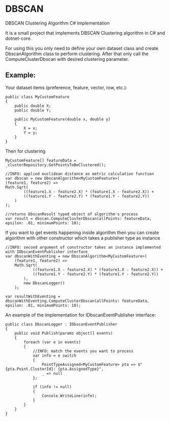 # DBSCAN
DBSCAN Clustering Algorithm C# Implementation

It is a small project that implements DBSCAN Clustering algorithm in C# and dotnet-core.

For using this you only need to define your own dataset class and create DbscanAlgorithm class to perform clustering. After that only call the ComputeClusterDbscan with desired clustering parameter.

Example: 
--------
Your dataset items (preference, feature, vector, row, etc.):

    public class MyCustomFeature
    {
        public double X;
        public double Y;
    
        public MyCustomFeature(double x, double y)
        {
            X = x;
            Y = y;
        }
    }

Then for clustering

    MyCustomFeature[] featureData = _clusterRepository.GetPointsToBeClustered();
    
    //INFO: applied euclidean distance as metric calculation function
    var dbscan = new DbscanAlgorithm<MyCustomFeature>(
    (feature1, feature2) =>
    Math.Sqrt(
            ((feature1.X - feature2.X) * (feature1.X - feature2.X)) +
            ((feature1.Y - feature2.Y) * (feature1.Y - feature2.Y))
        )
    );
    
    //returns DbscanResult typed object of algorithm's process
    var result = dbscan.ComputeClusterDbscan(allPoints: featureData, epsilon: .01, minimumPoints: 10);


If you want to get events happening inside algorithm then you can create algorithm with other constructor which takes a publisher type as instance
    
    //INFO: second argument of constructor takes an instance implemented with IDbscanEventPublisher interface
    var dbscanWithEventing = new DbscanAlgorithm<MyCustomFeature>(
        (feature1, feature2) =>
        Math.Sqrt(
                ((feature1.X - feature2.X) * (feature1.X - feature2.X)) +
                ((feature1.Y - feature2.Y) * (feature1.Y - feature2.Y))
            ),
            new DbscanLogger()
        );

    var resultWithEventing = dbscanWithEventing.ComputeClusterDbscan(allPoints: featureData, epsilon: .01, minimumPoints: 10);


An example of the implementation for IDbscanEventPublisher interface:

    public class DbscanLogger : IDbscanEventPublisher
    {
        public void Publish(params object[] events)
        {
            foreach (var e in events)
            {
                //INFO: match the events you want to process
                var info = e switch
                {
                    PointTypeAssigned<MyCustomFeature> pta => $"{pta.Point.ClusterId}: {pta.AssignedType}",
                    _ => null
                };

                if (info != null)
                {
                    Console.WriteLine(info);
                }
            }
        }
    }